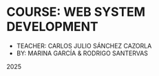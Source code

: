 # COURSE: WEB SYSTEM DEVELOPMENT

- TEACHER: CARLOS JULIO SÁNCHEZ CAZORLA
- BY: MARINA GARCÍA & RODRIGO SANTERVAS

2025
